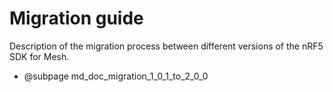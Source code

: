 # Migration guide

Description of the migration process between different versions of the nRF5 SDK for Mesh.

- @subpage md_doc_migration_1_0_1_to_2_0_0